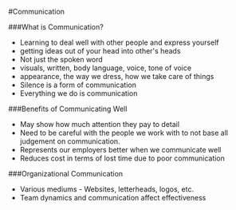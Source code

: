 #Communication

###What is Communication?
 - Learning to deal well with other people and express yourself
 - getting ideas out of your head into other's heads
 - Not just the spoken word
  - visuals, written, body language, voice, tone of voice
  - appearance, the way we dress, how we take care of things
 - Silence is a form of communication
 - Everything we do is communication

###Benefits of Communicating Well
 - May show how much attention they pay to detail
 - Need to be careful with the people we work with to not base all
 judgement on communication.
 - Represents our employers better when we communicate well
 - Reduces cost in terms of lost time due to poor communication

###Organizational Communication
 - Various mediums - Websites, letterheads, logos, etc.
 - Team dynamics and communication affect effectiveness
